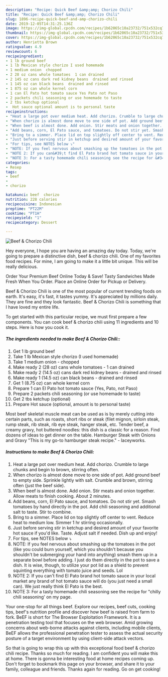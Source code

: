 ```yaml
---
description: "Recipe: Quick Beef &amp;amp; Chorizo Chili"
title: "Recipe: Quick Beef &amp;amp; Chorizo Chili"
slug: 1896-recipe-quick-beef-and-amp-chorizo-chili
date: 2019-12-05T14:31:25.136Z
image: https://img-global.cpcdn.com/recipes/1b62065c10a23732/751x532cq70/beef-chorizo-chili-recipe-main-photo.jpg
thumbnail: https://img-global.cpcdn.com/recipes/1b62065c10a23732/751x532cq70/beef-chorizo-chili-recipe-main-photo.jpg
cover: https://img-global.cpcdn.com/recipes/1b62065c10a23732/751x532cq70/beef-chorizo-chili-recipe-main-photo.jpg
author: Henrietta Brown
ratingvalue: 4.9
reviewcount: 6
recipeingredient:
- 1 lb ground beef
- 1 lb Mexican style chorizo I used homemade
- 1 medium onion  chopped
- 2 28 oz cans whole tomatoes  1 can drained
- 2 145 oz cans dark red kidney beans  drained and rinsed
- 1 145 oz can black beans  drained and rinsed
- 1 875 oz can whole kernel corn
- 1 can El Pato hot tomato sauce Yes Pato not Paso
- 2 packets chili seasoning or use homemade to taste
- 2 tbs ketchup optional
-  Hot sauce optional amount is to personal taste
recipeinstructions:
- "Heat a large pot over medium heat. Add chorizo. Crumble to large chunks and begin to brown, stirring often."
- "When chorizo is almost done move to one side of pot. Add ground beef to empty side. Sprinkle lightly with salt. Crumble and brown, stirring often (just the beef side)."
- "When beef is almost done. Add onion. Stir meats and onion together. Allow meats to finish cooking. About 2 minutes."
- "Add beans, corn, El Pato sauce, and tomatoes. Do not stir yet. Smash tomatoes by hand directly in the pot. Add chili seasoning and additional salt to taste. Stir to combine."
- "Bring to a simmer. Place lid on top slightly off center to vent. Reduce heat to medium low. Simmer 1 hr stirring occasionally."
- "Just before serving stir in ketchup and desired amount of your favorite hot sauce if you&#39;d like. Taste. Adjust salt if needed. Dish up and enjoy!"
- "For tips, see NOTES below ⤵"
- "NOTE: If you feel nervous about smashing up the tomatoes in the pot (like you could burn yourself, which you shouldn&#39;t because you shouldn&#39;t be submerging your hand into anything) smash them up in a separate bowl before adding. I just do them directly in the pot to save a dish. It is wise, though, to utilize your pot lid as a shield to prevent squinting everything with tomato juice and seeds. Lol"
- "NOTE 2: If you can&#39;t find El Pato brand hot tomato sauce in your local market any brand of hot tomato sauce will do (you just need a small can). We just really think El Pato is the best."
- "NOTE 3: For a tasty homemade chili seasoning see the recipe for &#34;chilly chili seasoning&#39; on my page."
categories:
- Resep
tags:
- beef
- 
- chorizo

katakunci: beef  chorizo
nutrition: 228 calories
recipecuisine: Indonesian
preptime: "PT22M"
cooktime: "PT1H"
recipeyield: "1"
recipecategory: Dessert

---
```



![Beef &amp; Chorizo Chili](https://img-global.cpcdn.com/recipes/1b62065c10a23732/751x532cq70/beef-chorizo-chili-recipe-main-photo.jpg)

Hey everyone, I hope you are having an amazing day today. Today, we're going to prepare a distinctive dish, beef &amp; chorizo chili. One of my favorites food recipes. For mine, I am going to make it a little bit unique. This will be really delicious.

Order Your Premium Beef Online Today &amp; Save! Tasty Sandwiches Made Fresh When You Order. Place an Online Order for Pickup or Delivery.

Beef &amp; Chorizo Chili is one of the most popular of current trending foods on earth. It's easy, it's fast, it tastes yummy. It's appreciated by millions daily. They are fine and they look fantastic. Beef &amp; Chorizo Chili is something that I have loved my entire life.


To get started with this particular recipe, we must first prepare a few components. You can cook beef &amp; chorizo chili using 11 ingredients and 10 steps. Here is how you cook it.

##### The ingredients needed to make Beef &amp; Chorizo Chili::

1. Get 1 lb ground beef
1. Take 1 lb Mexican style chorizo (I used homemade)
1. Take 1 medium onion - chopped
1. Make ready 2 (28 oz) cans whole tomatoes - 1 can drained
1. Make ready 2 (14.5 oz) cans dark red kidney beans - drained and rinsed
1. Make ready 1 (14.5 oz) can black beans - drained and rinsed
1. Get 1 (8.75 oz) can whole kernel corn
1. Prepare 1 can El Pato hot tomato sauce (Yes, Pato, not Paso)
1. Prepare 2 packets chili seasoning (or use homemade to taste)
1. Get 2 tbs ketchup (optional)
1. Prepare  Hot sauce (optional, amount is to personal taste)


Most beef skeletal muscle meat can be used as is by merely cutting into certain parts, such as roasts, short ribs or steak (filet mignon, sirloin steak, rump steak, rib steak, rib eye steak, hanger steak, etc. Tender beef, a creamy gravy, hot buttered noodles: this dish is a classic for a reason. Find dozens of ideas to get dinner on the table. Hamburger Steak with Onions and Gravy &#34;This is my go-to hamburger steak recipe.&#34; - laceyworks. 

##### Instructions to make Beef &amp; Chorizo Chili:

1. Heat a large pot over medium heat. Add chorizo. Crumble to large chunks and begin to brown, stirring often.
1. When chorizo is almost done move to one side of pot. Add ground beef to empty side. Sprinkle lightly with salt. Crumble and brown, stirring often (just the beef side).
1. When beef is almost done. Add onion. Stir meats and onion together. Allow meats to finish cooking. About 2 minutes.
1. Add beans, corn, El Pato sauce, and tomatoes. Do not stir yet. Smash tomatoes by hand directly in the pot. Add chili seasoning and additional salt to taste. Stir to combine.
1. Bring to a simmer. Place lid on top slightly off center to vent. Reduce heat to medium low. Simmer 1 hr stirring occasionally.
1. Just before serving stir in ketchup and desired amount of your favorite hot sauce if you&#39;d like. Taste. Adjust salt if needed. Dish up and enjoy!
1. For tips, see NOTES below ⤵
1. NOTE: If you feel nervous about smashing up the tomatoes in the pot (like you could burn yourself, which you shouldn&#39;t because you shouldn&#39;t be submerging your hand into anything) smash them up in a separate bowl before adding. I just do them directly in the pot to save a dish. It is wise, though, to utilize your pot lid as a shield to prevent squinting everything with tomato juice and seeds. Lol
1. NOTE 2: If you can&#39;t find El Pato brand hot tomato sauce in your local market any brand of hot tomato sauce will do (you just need a small can). We just really think El Pato is the best.
1. NOTE 3: For a tasty homemade chili seasoning see the recipe for &#34;chilly chili seasoning&#39; on my page.


Your one-stop for all things beef. Explore our recipes, beef cuts, cooking tips, beef&#39;s nutrition profile and discover how beef is raised from farm to fork. BeEF is short for The Browser Exploitation Framework. It is a penetration testing tool that focuses on the web browser. Amid growing concerns about web-borne attacks against clients, including mobile clients, BeEF allows the professional penetration tester to assess the actual security posture of a target environment by using client-side attack vectors. 

So that is going to wrap this up with this exceptional food beef &amp; chorizo chili recipe. Thanks so much for reading. I am confident you will make this at home. There is gonna be interesting food at home recipes coming up. Don't forget to bookmark this page on your browser, and share it to your family, colleague and friends. Thanks again for reading. Go on get cooking!
